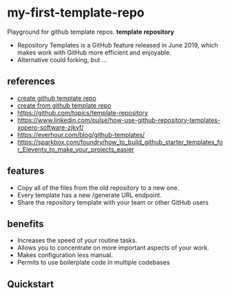 # my-first-template-repo
Playground for github template repos.  __template repository__

* Repository Templates is a GitHub feature released in June 2019, which makes work with GitHub more efficient and enjoyable.
* Alternative could forking, but ...


## references
* [create github template repo](https://docs.github.com/en/repositories/creating-and-managing-repositories/creating-a-template-repository)
* [create from github template repo](https://docs.github.com/en/repositories/creating-and-managing-repositories/creating-a-repository-from-a-template)
* https://github.com/topics/template-repository
* https://www.linkedin.com/pulse/how-use-github-repository-templates-xopero-software-zjkyf/
* https://everhour.com/blog/github-templates/
* https://sparkbox.com/foundry/how_to_build_github_starter_templates_for_Eleventy_to_make_your_projects_easier

## features
* Copy all of the files from the old repository to a new one.
* Every template has a new /generate URL endpoint.
* Share the repository template with your team or other GitHub users

## benefits
* Increases the speed of your routine tasks.
* Allows you to concentrate on more important aspects of your work.
* Makes configuration less manual.
* Permits to use boilerplate code in multiple codebases

## Quickstart

